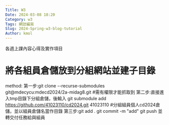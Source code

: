 ```yaml
---
Title: W3
Date: 2024-03-08 18:20
Category: w3
Tags: 網誌編寫
Slug: 2024-Spring-w3-blog-tutorial
Author: kmol
---
```


各週上課內容心得及實作項目

<!-- PELICAN_END_SUMMARY -->

# 將各組員倉儲放到分組網站並建子目錄
method:
第一步:git clone --recurse-submodules git@mdecycu:mdecd2024/2a-midag8.git  #需有權限才能抓取到
第二步:直接進入tmp目錄下分組倉儲，後輸入 git submodule add https://github.com/41023110/cd2024.git 41023110  #分組組員個人cd2024倉儲，並以組員倉儲名當作目錄
第三步:git add .      git commit -m "add"      git push
並轉交付任務給與組員
